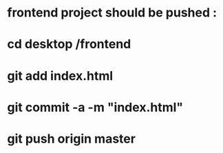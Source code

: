 # frontend project should be pushed :
# cd desktop /frontend
# git add index.html
# git commit -a -m "index.html"
# git push origin master
